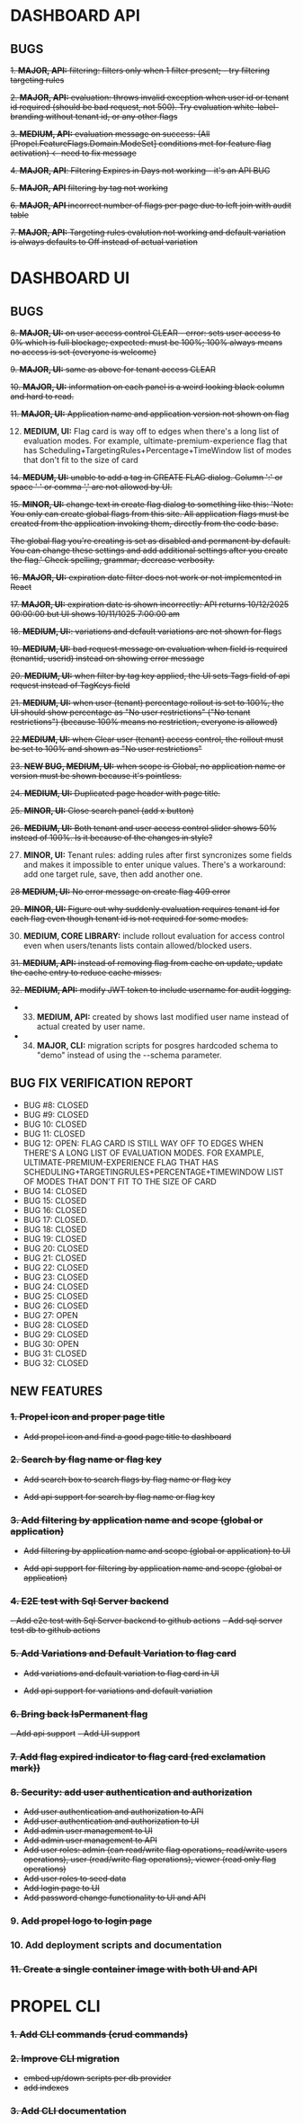 
# DASHBOARD API
## BUGS

~~1.  **MAJOR, API:** filtering: filters only when 1 filter present; - try filtering targeting rules~~

~~2.  **MAJOR, API:** evaluation: throws invalid exception when user id or tenant id required (should be bad request, not 500).  Try evaluation white-label-branding without tenant id, or any other flags~~

~~3.  **MEDIUM, API:** evaluation message on success: (All [Propel.FeatureFlags.Domain.ModeSet] conditions met for feature flag activation) <- need to fix message~~

~~4. **MAJOR, API**: Filtering Expires in Days not working - it's an API BUG~~

~~5. **MAJOR, API** filtering by tag not working~~

~~6. **MAJOR, API** incorrect number of flags per page due to left join with audit table~~

~~7.  **MAJOR, API:** Targeting rules evalution not working and default variation is always defaults to Off instead of actual variation~~


# DASHBOARD UI 
## BUGS

~~8. **MAJOR, UI:** on user access control CLEAR - error: sets user access to 0% which is full blockage; expected: must be 100%; 100% always means no access is set (everyone is welcome)~~

~~9.  **MAJOR, UI:** same as above for tenant access CLEAR~~

~~10.  **MAJOR, UI:** information on each panel is a weird looking black column and hard to read.~~

~~11.  **MAJOR, UI:** Application name and application version not shown on flag~~

12.  **MEDIUM, UI:** Flag card is way off to edges when there's a long list of evaluation modes. For example, ultimate-premium-experience flag that has Scheduling+TargetingRules+Percentage+TimeWindow list of modes that don't fit to the size of card

~~14. **MEDUM, UI:** unable to add a tag in CREATE FLAG dialog. Column ':' or space ' ' or comma ',' are not allowed by UI.~~

~~15. **MINOR, UI:** change text in create flag dialog to something like this: 'Note: You only can create global flags from this site. All application flags must be created from the application invoking them, directly from the code base.~~

~~The global flag you're creating is set as disabled and permanent by default. You can change these settings and add additional settings after you create the flag.' Check spelling, grammar, decrease verbosity.~~

~~16. **MAJOR, UI:** expiration date filter does not work or not implemented in React~~

~~17. **MAJOR, UI:** expiration date is shown incorrectly: API returns 10/12/2025 00:00:00 but UI shows 10/11/1025 7:00:00 am~~

~~18. **MEDIUM, UI:**: variations and default variations are not shown for flag~~s

~~19. **MEDIUM, UI:** bad request message on evaluation when field is required (tenantid, userid) instead on showing error message~~
	
~~20. **MEDIUM, UI:** when filter by tag key applied, the UI sets Tags field of api request instead of TagKeys field~~

~~21. **MEDIUM, UI:** when user (tenant) percentage rollout is set to 100%, the UI should show percentage as "No user restrictions" ("No tenant restrictions") (because 100% means no restriction, everyone is allowed)~~

~~22.**MEDIUM, UI:** when Clear user (tenant) access control, the rollout must be set to 100% and shown as "No user restrictions"~~

~~23. **NEW BUG, MEDIUM, UI:** when scope is Global, no application name or version must be shown because it's pointless.~~

~~24. **MEDIUM, UI:** Duplicated page header with page title.~~

~~25. **MINOR, UI:** Close search panel (add x button)~~
	
~~26. **MEDIUM, UI:** Both tenant and user access control slider shows 50% instead of 100%. Is it because of the changes in style?~~

27. **MINOR, UI:** Tenant rules: adding rules after first syncronizes some fields and makes it impossible to enter unique values. There's a workaround: add one target rule, save, then add another one.

~~28 **MEDIUM, UI:** No error message on create flag 409 error~~

~~29. **MINOR, UI:** Figure out why suddenly evaluation requires tenant id for each flag even though tenant id is not required for some modes.~~

30. **MEDIUM, CORE LIBRARY:** include rollout evaluation for access control even when users/tenants lists contain allowed/blocked users.
	
~~31. **MEDIUM, API:** instead of removing flag from cache on update, update the cache entry to reduce cache misses.~~

~~32. **MEDIUM, API:** modify JWT token to include username for audit logging.~~

- 33. **MEDIUM, API:** created by shows last modified user name instead of actual created by user name.

- 34. **MAJOR, CLI:** migration scripts for posgres hardcoded schema to "demo" instead of using the --schema parameter.
	
## BUG FIX VERIFICATION REPORT

- BUG #8: CLOSED
- BUG #9: CLOSED
- BUG 10: CLOSED
- BUG 11: CLOSED
- BUG 12: OPEN: FLAG CARD IS STILL WAY OFF TO EDGES WHEN THERE'S A LONG LIST OF EVALUATION MODES. FOR EXAMPLE, ULTIMATE-PREMIUM-EXPERIENCE FLAG THAT HAS SCHEDULING+TARGETINGRULES+PERCENTAGE+TIMEWINDOW LIST OF MODES THAT DON'T FIT TO THE SIZE OF CARD
- BUG 14: CLOSED
- BUG 15: CLOSED
- BUG 16: CLOSED
- BUG 17: CLOSED. 
- BUG 18: CLOSED
- BUG 19: CLOSED
- BUG 20: CLOSED
- BUG 21: CLOSED
- BUG 22: CLOSED
- BUG 23: CLOSED
- BUG 24: CLOSED
- BUG 25: CLOSED
- BUG 26: CLOSED
- BUG 27: OPEN
- BUG 28: CLOSED
- BUG 29: CLOSED
- BUG 30: OPEN
- BUG 31: CLOSED
- BUG 32: CLOSED

## NEW FEATURES

### ~~1. Propel icon and proper page title~~

- ~~Add propel icon and find a good page title to dashboard~~

### ~~2. Search by flag name or flag key~~

- ~~Add search box to search flags by flag name or flag key~~

- ~~Add api support for search by flag name or flag key~~

### ~~3. Add filtering by application name and scope (global or application)~~
- ~~Add filtering by application name and scope (global or application) to UI~~

- ~~Add api support for filtering by application name and scope (global or application)~~

### ~~4. E2E test with Sql Server backend~~
~~- Add e2e test with Sql Server backend to github actions~~
~~- Add sql server test db to github actions~~

### ~~5. Add Variations and Default Variation to flag card~~
- ~~Add variations and default variation to flag card in UI~~

- ~~Add api support for variations and default variation~~

### ~~6. Bring back IsPermanent flag~~
~~- Add api support~~
~~- Add UI support~~

### ~~7. Add flag expired indicator to flag card (red exclamation mark))~~

### ~~8. Security: add user authentication and authorization~~
- ~~Add user authentication and authorization to API~~
- ~~Add user authentication and authorization to UI~~
- ~~Add admin user management to UI~~
- ~~Add admin user management to API~~
- ~~Add user roles: admin (can read/write flag operations, read/write users operations), user (read/write flag operations), viewer (read only flag operations)~~
- ~~Add user roles to seed data~~
- ~~Add login page to UI~~
- ~~Add password change functionality to UI and API~~

### 9. ~~Add propel logo to login page~~

### 10. Add deployment scripts and documentation

### ~~11. Create a single container image with both UI and API~~



# PROPEL CLI

### ~~1. Add CLI commands (crud commands)~~

### ~~2. Improve CLI migration~~
- ~~embed up/down scripts per db provider~~
- ~~add indexes~~

### ~~3. Add CLI documentation~~

